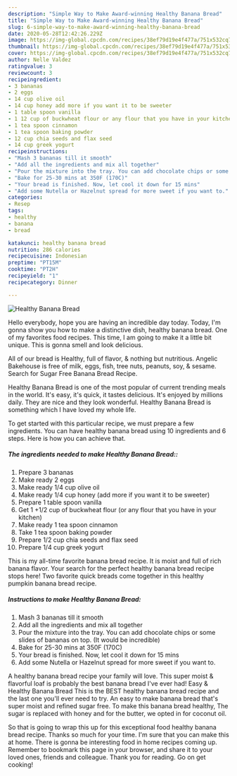 ```yaml
---
description: "Simple Way to Make Award-winning Healthy Banana Bread"
title: "Simple Way to Make Award-winning Healthy Banana Bread"
slug: 6-simple-way-to-make-award-winning-healthy-banana-bread
date: 2020-05-28T12:42:26.229Z
image: https://img-global.cpcdn.com/recipes/38ef79d19e4f477a/751x532cq70/healthy-banana-bread-recipe-main-photo.jpg
thumbnail: https://img-global.cpcdn.com/recipes/38ef79d19e4f477a/751x532cq70/healthy-banana-bread-recipe-main-photo.jpg
cover: https://img-global.cpcdn.com/recipes/38ef79d19e4f477a/751x532cq70/healthy-banana-bread-recipe-main-photo.jpg
author: Nelle Valdez
ratingvalue: 3
reviewcount: 3
recipeingredient:
- 3 bananas
- 2 eggs
- 14 cup olive oil
- 14 cup honey add more if you want it to be sweeter
- 1 table spoon vanilla
- 1 12 cup of buckwheat flour or any flour that you have in your kitchen
- 1 tea spoon cinnamon
- 1 tea spoon baking powder
- 12 cup chia seeds and flax seed
- 14 cup greek yogurt
recipeinstructions:
- "Mash 3 bananas till it smooth"
- "Add all the ingredients and mix all together"
- "Pour the mixture into the tray. You can add chocolate chips or some slides of bananas on top. (It would be incredible)"
- "Bake for 25-30 mins at 350F (170C)"
- "Your bread is finished. Now, let cool it down for 15 mins"
- "Add some Nutella or Hazelnut spread for more sweet if you want to."
categories:
- Resep
tags:
- healthy
- banana
- bread

katakunci: healthy banana bread
nutrition: 286 calories
recipecuisine: Indonesian
preptime: "PT15M"
cooktime: "PT2H"
recipeyield: "1"
recipecategory: Dinner

---
```



![Healthy Banana Bread](https://img-global.cpcdn.com/recipes/38ef79d19e4f477a/751x532cq70/healthy-banana-bread-recipe-main-photo.jpg)

Hello everybody, hope you are having an incredible day today. Today, I'm gonna show you how to make a distinctive dish, healthy banana bread. One of my favorites food recipes. This time, I am going to make it a little bit unique. This is gonna smell and look delicious.

All of our bread is Healthy, full of flavor, &amp; nothing but nutritious. Angelic Bakehouse is free of milk, eggs, fish, tree nuts, peanuts, soy, &amp; sesame. Search for Sugar Free Banana Bread Recipe.

Healthy Banana Bread is one of the most popular of current trending meals in the world. It's easy, it's quick, it tastes delicious. It's enjoyed by millions daily. They are nice and they look wonderful. Healthy Banana Bread is something which I have loved my whole life.


To get started with this particular recipe, we must prepare a few ingredients. You can have healthy banana bread using 10 ingredients and 6 steps. Here is how you can achieve that.

##### The ingredients needed to make Healthy Banana Bread::

1. Prepare 3 bananas
1. Make ready 2 eggs
1. Make ready 1/4 cup olive oil
1. Make ready 1/4 cup honey (add more if you want it to be sweeter)
1. Prepare 1 table spoon vanilla
1. Get 1 +1/2 cup of buckwheat flour (or any flour that you have in your kitchen)
1. Make ready 1 tea spoon cinnamon
1. Take 1 tea spoon baking powder
1. Prepare 1/2 cup chia seeds and flax seed
1. Prepare 1/4 cup greek yogurt


This is my all-time favorite banana bread recipe. It is moist and full of rich banana flavor. Your search for the perfect healthy banana bread recipe stops here! Two favorite quick breads come together in this healthy pumpkin banana bread recipe. 

##### Instructions to make Healthy Banana Bread:

1. Mash 3 bananas till it smooth
1. Add all the ingredients and mix all together
1. Pour the mixture into the tray. You can add chocolate chips or some slides of bananas on top. (It would be incredible)
1. Bake for 25-30 mins at 350F (170C)
1. Your bread is finished. Now, let cool it down for 15 mins
1. Add some Nutella or Hazelnut spread for more sweet if you want to.


A healthy banana bread recipe your family will love. This super moist &amp; flavorful loaf is probably the best banana bread I&#39;ve ever had! Easy &amp; Healthy Banana Bread This is the BEST healthy banana bread recipe and the last one you&#39;ll ever need to try. An easy to make banana bread that&#39;s super moist and refined sugar free. To make this banana bread healthy, The sugar is replaced with honey and for the butter, we opted in for coconut oil. 

So that is going to wrap this up for this exceptional food healthy banana bread recipe. Thanks so much for your time. I'm sure that you can make this at home. There is gonna be interesting food in home recipes coming up. Remember to bookmark this page in your browser, and share it to your loved ones, friends and colleague. Thank you for reading. Go on get cooking!
